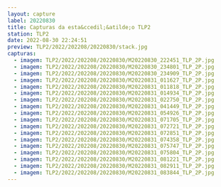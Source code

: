 ```yaml
---
layout: capture
label: 20220830
title: Capturas da esta&ccedil;&atilde;o TLP2
station: TLP2
date: 2022-08-30 22:24:51
preview: TLP2/2022/202208/20220830/stack.jpg
capturas:
  - imagem: TLP2/2022/202208/20220830/M20220830_222451_TLP_2P.jpg
  - imagem: TLP2/2022/202208/20220830/M20220830_234801_TLP_2P.jpg
  - imagem: TLP2/2022/202208/20220830/M20220830_234909_TLP_2P.jpg
  - imagem: TLP2/2022/202208/20220830/M20220831_011627_TLP_2P.jpg
  - imagem: TLP2/2022/202208/20220830/M20220831_011818_TLP_2P.jpg
  - imagem: TLP2/2022/202208/20220830/M20220831_014934_TLP_2P.jpg
  - imagem: TLP2/2022/202208/20220830/M20220831_022750_TLP_2P.jpg
  - imagem: TLP2/2022/202208/20220830/M20220831_041449_TLP_2P.jpg
  - imagem: TLP2/2022/202208/20220830/M20220831_054926_TLP_2P.jpg
  - imagem: TLP2/2022/202208/20220830/M20220831_071705_TLP_2P.jpg
  - imagem: TLP2/2022/202208/20220830/M20220831_072721_TLP_2P.jpg
  - imagem: TLP2/2022/202208/20220830/M20220831_072851_TLP_2P.jpg
  - imagem: TLP2/2022/202208/20220830/M20220831_074358_TLP_2P.jpg
  - imagem: TLP2/2022/202208/20220830/M20220831_075747_TLP_2P.jpg
  - imagem: TLP2/2022/202208/20220830/M20220831_075804_TLP_2P.jpg
  - imagem: TLP2/2022/202208/20220830/M20220831_081221_TLP_2P.jpg
  - imagem: TLP2/2022/202208/20220830/M20220831_082911_TLP_2P.jpg
  - imagem: TLP2/2022/202208/20220830/M20220831_083844_TLP_2P.jpg
---
```

